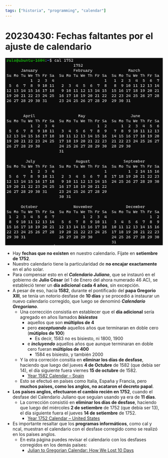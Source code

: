 ```yaml
---
tags: ["historia", "programming", "calendar"]
---
```


# 20230430: Fechas faltantes por el ajuste de calendario

<TagLinks />

![](20230430-calendario-dias-faltantes.png)

- Hay **fechas que no existen** en nuestro calendario. Fíjate en **setiembre de 1752**.
- Nuestro calendario tiene la particularidad de **no encajar exactamente** en el año solar.
- Para compensar esto en el ***Calendario Juliano***, que se instauró en el gobierno de **Julio César** (el 1 de Enero del ahora numerado 46 AC), se estableció tener un **día adicional** **cada 4 años**, sin excepción.
- A pesar de eso, hacia **1582**, durante el pontificado del **papa Gregorio XIII**, se tenía un notorio desfase de **10 días** y se procedió a instaurar un nuevo calendario corregido, que luego se denominó ***Calendario Gregoriano***.
	- Una corrección consistía en establecer que el **día adicional** sería agregado en años llamados ***bisiestos***
		- aquellos que son **múltiplos de 4** 
		- pero ***exceptuando*** aquellos años que terminaran en doble cero (**mútiplos de 100**)
			- Es decir, 1583 no es bisiesto, ni 1800, 1900
		- e ***incluyendo*** aquellos años que aunque terminaran en doble cero fueran **múltiplos de 400**
			- 1584 es bisiesto, y también 2000
	- Y la otra correción consitía en **eliminar los días de desfase**, haciendo que luego del jueves **4 de Octubre** de 1582 (que debía ser 14), el día siguiente fuera viernes **15 de octubre** de 1582.
		- [Year 1582 Calendar – Spain](https://www.timeanddate.com/calendar/?year=1582&country=16)
	- Esto se efectuó en países como Italia, España y Francia, pero **muchos países, como los anglos, no acataron el decreto papal**.
- **Los países anglos, efectuaron el cambio recién en 1752**, cuando el desfase del Calendario Juliano que seguían usando ya era de **11 días**.
	- La corrección consistió en **eliminar los días de desfase**, haciendo que luego del miércoles **2 de setiembre** de 1752 (que debía ser 13), el día siguiente fuera el jueves **14 de setiembre** de 1752.
		- [Year 1752 Calendar – United States](https://www.timeanddate.com/calendar/?year=1752&country=1)
- Es importante resaltar que los **programas informáticos**, como cal y ncal, muestran el calendario con el desfase corregido como se realizó en los países anglos.
	- En esta página puedes revisar el calendario con los desfases corregidos en los demás países: 
		- [Julian to Gregorian Calendar: How We Lost 10 Days](https://www.timeanddate.com/calendar/julian-gregorian-switch.html)